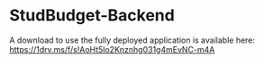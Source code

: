 # StudBudget-Backend
A download to use the fully deployed application is available here:
https://1drv.ms/f/s!AoHt5lo2Knznhg031g4mEvNC-m4A
